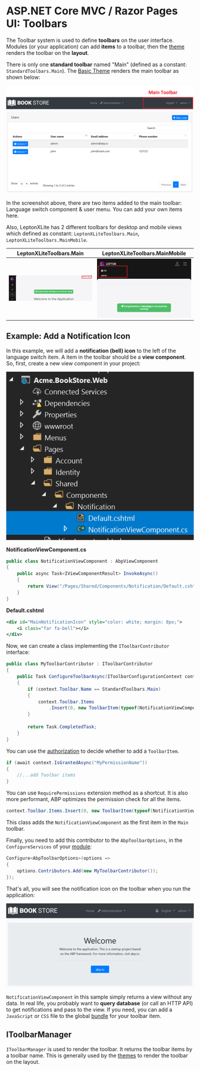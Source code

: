 # ASP.NET Core MVC / Razor Pages UI: Toolbars

The Toolbar system is used to define **toolbars** on the user interface. Modules (or your application) can add **items** to a toolbar, then the [theme](Theming.md) renders the toolbar on the **layout**.

There is only one **standard toolbar** named "Main" (defined as a constant: `StandardToolbars.Main`). The [Basic Theme](Basic-Theme) renders the main toolbar as shown below:

![bookstore-toolbar-highlighted](../../images/bookstore-toolbar-highlighted.png)

In the screenshot above, there are two items added to the main toolbar: Language switch component & user menu. You can add your own items here.


Also, LeptonXLite has 2 different toolbars for desktop and mobile views which defined as constant: `LeptonXLiteToolbars.Main`, `LeptonXLiteToolbars.MainMobile`.

| LeptonXLiteToolbars.Main | LeptonXLiteToolbars.MainMobile |
| :---: | :---: |
| ![leptonx](../../images/leptonxlite-toolbar-main-example.png) | ![leptonx](../../images/leptonxlite-toolbar-mainmobile-example.png) |

## Example: Add a Notification Icon

In this example, we will add a **notification (bell) icon** to the left of the language switch item. A item in the toolbar should be a **view component**. So, first, create a new view component in your project:

![bookstore-notification-view-component](../../images/bookstore-notification-view-component.png)

**NotificationViewComponent.cs**

````csharp
public class NotificationViewComponent : AbpViewComponent
{
    public async Task<IViewComponentResult> InvokeAsync()
    {
        return View("/Pages/Shared/Components/Notification/Default.cshtml");
    }
}
````

**Default.cshtml**

````xml
<div id="MainNotificationIcon" style="color: white; margin: 8px;">
    <i class="far fa-bell"></i>
</div>
````

Now, we can create a class implementing the `IToolbarContributor` interface:

````csharp
public class MyToolbarContributor : IToolbarContributor
{
    public Task ConfigureToolbarAsync(IToolbarConfigurationContext context)
    {
        if (context.Toolbar.Name == StandardToolbars.Main)
        {
            context.Toolbar.Items
                .Insert(0, new ToolbarItem(typeof(NotificationViewComponent)));
        }

        return Task.CompletedTask;
    }
}
````

You can use the [authorization](../../Authorization.md) to decide whether to add a `ToolbarItem`.

````csharp
if (await context.IsGrantedAsync("MyPermissionName"))
{
    //...add Toolbar items
}
````

You can use `RequirePermissions` extension method as a shortcut. It is also more performant, ABP optimizes the permission check for all the items.

````csharp
context.Toolbar.Items.Insert(0, new ToolbarItem(typeof(NotificationViewComponent)).RequirePermissions("MyPermissionName"));
````

This class adds the `NotificationViewComponent` as the first item in the `Main` toolbar.

Finally, you need to add this contributor to the `AbpToolbarOptions`, in the `ConfigureServices` of your [module](../../Module-Development-Basics.md):

````csharp
Configure<AbpToolbarOptions>(options =>
{
    options.Contributors.Add(new MyToolbarContributor());
});
````

That's all, you will see the notification icon on the toolbar when you run the application:

![bookstore-notification-icon-on-toolbar](../../images/bookstore-notification-icon-on-toolbar.png)

`NotificationViewComponent` in this sample simply returns a view without any data. In real life, you probably want to **query database** (or call an HTTP API) to get notifications and pass to the view. If you need, you can add a `JavaScript` or `CSS` file to the global [bundle](Bundling-Minification.md) for your toolbar item.

## IToolbarManager

`IToolbarManager` is used to render the toolbar. It returns the toolbar items by a toolbar name. This is generally used by the [themes](Theming.md) to render the toolbar on the layout.
